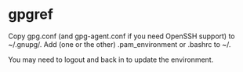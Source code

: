 # gpgref
Copy gpg.conf (and gpg-agent.conf if you need OpenSSH support) to ~/.gnupg/.
Add (one or the other) .pam_environment or .bashrc to ~/.

You may need to logout and back in to update the environment.
